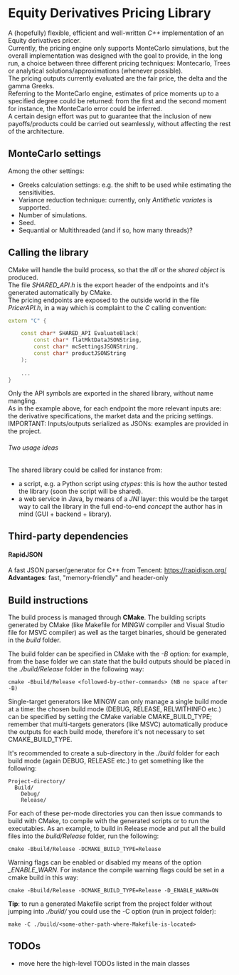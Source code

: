 # Equity Derivatives Pricing Library
A (hopefully) flexible, efficient and well-written *C++* implementation of an Equity derivatives pricer.  
Currently, the pricing engine only supports MonteCarlo simulations, but the overall implementation was designed
with the goal to provide, in the long run, a choice between three different pricing techniques: Montecarlo, Trees or analytical solutions/approximations (whenever possible).  
The pricing outputs currently evaluated are the fair price, the delta and the gamma Greeks.  
Referring to the MonteCarlo engine, estimates of price moments up to a specified degree could be returned: from the first and the second moment 
for instance, the MonteCarlo error could be inferred.  
A certain design effort was put to guarantee that the inclusion of new payoffs/products could be carried out seamlessly, without affecting
the rest of the architecture.

## MonteCarlo settings
Among the other settings:
 - Greeks calculation settings: e.g. the shift to be used while estimating the sensitivities.
 - Variance reduction technique: currently, only *Antithetic variates* is supported.
 - Number of simulations.
 - Seed.
 - Sequantial or Multithreaded (and if so, how many threads)?

## Calling the library
CMake will handle the build process, so that the *dll* or the *shared object* is produced.  
The file *SHARED_API.h* is the export header of the endpoints and it's generated automatically by CMake.  
The pricing endpoints are exposed to the outside world in the file *PricerAPI.h*,
in a way which is complaint to the *C* calling convention:
```cpp
extern "C" {

	const char* SHARED_API EvaluateBlack(
		const char* flatMktDataJSONString,
		const char* mcSettingsJSONString,
		const char* productJSONString
	);
	
	...
}
```
Only the API symbols are exported in the shared library, without name mangling.  
As in the example above, for each endpoint the more relevant inputs are: the derivative specifications, the market data and the pricing settings.  
IMPORTANT: Inputs/outputs serialized as JSONs: examples are provided in the project.  
###### Two usage ideas
The shared library could be called for instance from:
 - a script, e.g. a Python script using *ctypes*: this is how the author tested the library (soon the script will be shared).
 - a web service in Java, by means of a *JNI* layer: this would be the target way to call the library in the full end-to-end *concept* the author has in mind (GUI + backend + library).

## Third-party dependencies
#### RapidJSON
A fast JSON parser/generator for C++ from Tencent: https://rapidjson.org/  
**Advantages**: fast, "memory-friendly" and header-only

## Build instructions
The build process is managed through **CMake**. The building scripts generated by CMake (like Makefile for MINGW compiler
and Visual Studio file for MSVC compiler) as well as the target binaries, should be generated in the *build* folder.

The build folder can be specified in CMake with the *-B* option: for example, from the base folder we can state that the build outputs should be
placed in the *./build/Release* folder in the following way:  
```
cmake -Bbuild/Release <followed-by-other-commands> (NB no space after -B)
```

Single-target generators like MINGW can only manage a single build mode at a time: the chosen build mode (DEBUG, RELEASE, RELWITHINFO etc.)
can be specified by setting the CMake variable CMAKE_BUILD_TYPE; remember that multi-targets generators (like MSVC) automatically produce
the outputs for each build mode, therefore it's not necessary to set CMAKE_BUILD_TYPE.

It's recommended to create a sub-directory in the *./build* folder for each build mode (again DEBUG, RELEASE etc.) to get something like the following:  
```
Project-directory/
  Build/
	Debug/
	Release/
```

For each of these per-mode directories you can then issue commands to build with CMake, to compile with the generated scripts or to run the executables.
As an example, to build in Release mode and put all the build files into the *build/Release* folder, run the following:  
```
cmake -Bbuild/Release -DCMAKE_BUILD_TYPE=Release
```

Warning flags can be enabled or disabled my means of the option *_ENABLE_WARN*. For instance the compile warning flags could be set in a cmake build in this way:  
```
cmake -Bbuild/Release -DCMAKE_BUILD_TYPE=Release -D_ENABLE_WARN=ON
```

**Tip**: to run a generated Makefile script from the project folder without jumping into *./build/<some-other-path-where-Makefile-is-located>* you could use the -C option (run in project folder):  
```
make -C ./build/<some-other-path-where-Makefile-is-located> 
```

## TODOs
 - move here the high-level TODOs listed in the main classes
